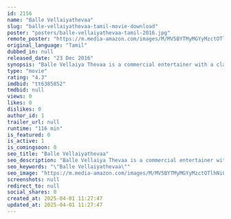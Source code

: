 ```yaml
---
id: 2156
name: "Balle Vellaiyathevaa"
slug: "balle-vellaiyathevaa-tamil-movie-download"
poster: "posters/balle-vellaiyathevaa-tamil-2016.jpg"
remote_poster: "https://m.media-amazon.com/images/M/MV5BYTMyMGYyMzctOTlhNi00NGRhLTgxODktYjA5NzA2ZTBmZjI4XkEyXkFqcGdeQXVyMTEzNzg0Mjkx._V1_SX300.jpg"
original_language: "Tamil"
dubbed_in: null
released_date: "23 Dec 2016"
synopsis: "Balle Vellaiya Thevaa is a commercial entertainer with a classic mix of comedy, romance and action set against the backdrop of a village."
type: "movie"
rating: "4.3"
imdbid: "tt6385852"
tmdbid: null
views: 0
likes: 0
dislikes: 0
author_id: 1
trailer_url: null
runtime: "116 min"
is_featured: 0
is_active: 1
is_comingsoon: 0
seo_title: "Balle Vellaiyathevaa"
seo_description: "Balle Vellaiya Thevaa is a commercial entertainer with a classic mix of comedy, romance and action set against the backdrop of a village."
seo_keywords: "\"Balle Vellaiyathevaa\""
seo_image: "https://m.media-amazon.com/images/M/MV5BYTMyMGYyMzctOTlhNi00NGRhLTgxODktYjA5NzA2ZTBmZjI4XkEyXkFqcGdeQXVyMTEzNzg0Mjkx._V1_SX300.jpg"
screenshots: null
redirect_to: null
social_shares: 0
created_at: 2025-04-01 11:27:47
updated_at: 2025-04-01 11:27:47
---
```


